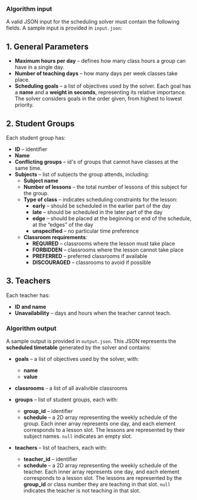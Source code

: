 ### Algorithm input

A valid JSON input for the scheduling solver must contain the following fields. A sample input is provided in `input.json`:

## 1. General Parameters
- **Maximum hours per day** – defines how many class hours a group can have in a single day.  
- **Number of teaching days** – how many days per week classes take place.  
- **Scheduling goals** – a list of objectives used by the solver. Each goal has a **name** and a **weight in seconds**, representing its relative importance. The solver considers goals in the order given, from highest to lowest priority.

## 2. Student Groups
Each student group has:
- **ID** – identifier
- **Name**
- **Conflicting groups** – id's of groups that cannot have classes at the same time.  
- **Subjects** – list of subjects the group attends, including:
  - **Subject name**    
  - **Number of lessons** – the total number of lessons of this subject for the group.
  - **Type of class** – indicates scheduling constraints for the lesson:
    - **early** – should be scheduled in the earlier part of the day  
    - **late** – should be scheduled in the later part of the day  
    - **edge** – should be placed at the beginning or end of the schedule, at the “edges” of the day  
    - **unspecified** – no particular time preference
  - **Classroom requirements**:
    - **REQUIRED** – classrooms where the lesson must take place  
    - **FORBIDDEN** – classrooms where the lesson cannot take place  
    - **PREFERRED** – preferred classrooms if available  
    - **DISCOURAGED** – classrooms to avoid if possible  

## 3. Teachers
Each teacher has:
- **ID and name**  
- **Unavailability** – days and hours when the teacher cannot teach.  

### Algorithm output

A sample output is provided in `output.json`. This JSON represents the **scheduled timetable** generated by the solver and contains:

- **goals** – a list of objectives used by the solver, with:
  - **name**
  - **value**

- **classrooms** - a list of all avalivible classrooms

- **groups** – list of student groups, each with:
  - **group_id** – identifier  
  - **schedule** – a 2D array representing the weekly schedule of the group. Each inner array represents one day, and each element corresponds to a lesson slot. The lessons are represented by their subject names. `null` indicates an empty slot.  

- **teachers** – list of teachers, each with:
  - **teacher_id** – identifier  
  - **schedule** – a 2D array representing the weekly schedule of the teacher. Each inner array represents one day, and each element corresponds to a lesson slot. The lessons are represented by the **group_id** or class number they are teaching in that slot. `null` indicates the teacher is not teaching in that slot.

